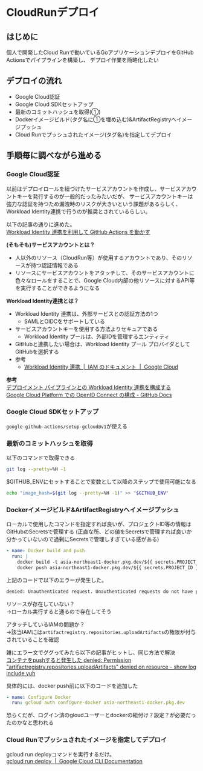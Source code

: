 # CloudRunデプロイ

## はじめに

個人で開発したCloud Runで動いているGoアプリケーションデプロイをGitHub Actionsでパイプラインを構築し、
デプロイ作業を簡略化したい

## デプロイの流れ

- Google Cloud認証
- Google Cloud SDKセットアップ
- 最新のコミットハッシュを取得(①)
- Dockerイメージビルド(タグ名に①を埋め込む)&ArtifactRegistryへイメージプッシュ
- Cloud Runでプッシュされたイメージ(タグ名)を指定してデプロイ

## 手順毎に調べながら進める


### Google Cloud認証

以前はデプロイロールを紐づけたサービスアカウントを作成し、サービスアカウントキーを発行するのが一般的だったみたいだが、
サービスアカウントキーは強力な認証を持つため漏洩時のリスクが大きいという課題があるらしく、
Workload Identity連携で行うのが推奨とされているらしい。

以下の記事の通りに進めた。  
[Workload Identity 連携を利用して GitHub Actions を動かす](https://zenn.dev/cloud_ace/articles/7fe428ac4f25c8)  

**(そもそも)サービスアカウントとは？**
- 人以外のリソース（CloudRun等）が使用するアカウントであり、そのリソースが持つ認証情報である
- リソースにサービスアカウントをアタッチして、そのサービスアカウントに色々なロールをすることで、Google Cloud内部の他リソースに対するAPI等を実行することができるようになる

**Workload Identity連携とは？**

- Workload Identity 連携は、外部サービスとの認証方法の1つ
  - SAMLとOIDCをサポートしている
- サービスアカウントキーを使用する方法よりセキュアである
  - Workload Identity プールは、外部IDを管理するエンティティ
- GitHubと連携したい場合は、Workload Identity プール プロバイダとしてGitHubを選択する
- 参考
  - [Workload Identity 連携  |  IAM のドキュメント  |  Google Cloud](https://cloud.google.com/iam/docs/workload-identity-federation?hl=ja)

**参考**    
[デプロイメント パイプラインとの Workload Identity 連携を構成する](https://cloud.google.com/iam/docs/workload-identity-federation-with-deployment-pipelines?hl=ja#impersonation)  
[Google Cloud Platform での OpenID Connect の構成 - GitHub Docs](https://docs.github.com/ja/actions/deployment/security-hardening-your-deployments/configuring-openid-connect-in-google-cloud-platform#adding-a-google-cloud-workload-identity-provider)

### Google Cloud SDKセットアップ

`google-github-actions/setup-gcloud@v1`が使える

### 最新のコミットハッシュを取得

以下のコマンドで取得できる

```sh
git log --pretty=%H -1
```

$GITHUB_ENVにセットすることで変数として以降のステップで使用可能になる

```sh
echo "image_hash=$(git log --pretty=%H -1)" >> "$GITHUB_ENV"
```

### Dockerイメージビルド&ArtifactRegistryへイメージプッシュ

ローカルで使用したコマンドを指定すれば良いが、プロジェクトID等の情報はGitHubのSecretsで管理する
(正直な所、どの値をSecretsで管理すれば良いか分かっていないので過剰にSecretsで管理しすぎている感がある)

```yml
- name: Docker build and push
  run: |
    docker build -t asia-northeast1-docker.pkg.dev/${{ secrets.PROJECT_ID }}/${{ secrets.REPOSITORY_NAME }}/api:${image_hash} -f deploy/api/Dockerfile --platform linux/amd64 .
    docker push asia-northeast1-docker.pkg.dev/${{ secrets.PROJECT_ID }}/${{ secrets.REPOSITORY_NAME }}/api:${image_hash}
```

上記のコードで以下のエラーが発生した。

```sh
denied: Unauthenticated request. Unauthenticated requests do not have permission "artifactregistry.repositories.uploadArtifacts" on resource "projects/***/locations/asia-northeast1/repositories/***" (or it may not exist)
```

リソースが存在していない？  
→ローカル実行すると通るので存在してそう

アタッチしているIAMの問題か？  
→該当IAMには`artifactregistry.repositories.uploadArtifacts`の権限が付与されていることを確認

雑にエラー文でググってみたら以下の記事がヒットし、同じ方法で解決  
[コンテナをpushすると発生した denied: Permission "artifactregistry.repositories.uploadArtifacts" denied on resource - show log include yuh](https://yunabe.hatenablog.com/entry/2023/06/04/220618)

具体的には、docker push前に以下のコードを追加した  

```yml
- name: Configure Docker
  run: gcloud auth configure-docker asia-northeast1-docker.pkg.dev
```

恐らくだが、ログイン済のgloudユーザーとdockerの紐付け？設定？が必要だったのかなと思われる

### Cloud Runでプッシュされたイメージを指定してデプロイ

gcloud run deployコマンドを実行するだけ。  
[gcloud run deploy  |  Google Cloud CLI Documentation](https://cloud.google.com/sdk/gcloud/reference/run/deploy)